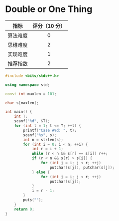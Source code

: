 # Double or One Thing



|  指标  | 评分（10 分） |
| :--: | :------: |
| 算法难度 |     0    |
| 思维难度 |     2    |
| 实现难度 |     1    |
| 推荐指数 |     2    |



```cpp
#include <bits/stdc++.h>

using namespace std;

const int maxlen = 101;

char s[maxlen];

int main() {
	int T;
	scanf("%d", &T);
	for (int t = 1; t <= T; ++t) {
		printf("Case #%d: ", t);
		scanf("%s", s);
		int n = strlen(s);
		for (int i = 0; i < n; ++i) {
			int r = i + 1;
			while (r < n && s[r] == s[i]) r++;
			if (r < n && s[r] > s[i]) {
				for (int j = i; j < r; ++j) 
					putchar(s[j]), putchar(s[j]);
			} else {
				for (int j = i; j < r; ++j) 
					putchar(s[j]);
			}
			i = r - 1;
		}
		puts("");
	}
	return 0;
}

```
